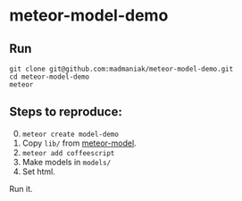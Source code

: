 meteor-model-demo
=================

Run
---

```
git clone git@github.com:madmaniak/meteor-model-demo.git
cd meteor-model-demo
meteor
```


Steps to reproduce:
---

0. <code>meteor create model-demo</code>
1. Copy <code>lib/</code> from [meteor-model](https://github.com/madmaniak/meteor-model).
2. <code>meteor add coffeescript</code>
3. Make models in <code>models/</code>
4. Set html.

Run it.
